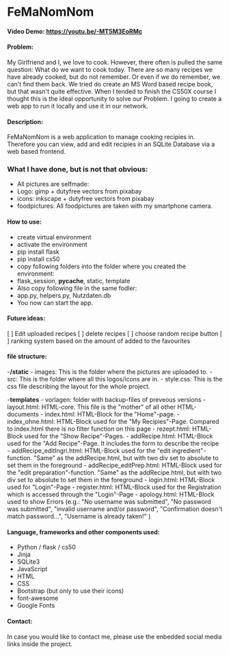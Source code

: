 # FeMaNomNom
#### Video Demo:  <https://youtu.be/-MT5M3EoRMc>

#### Problem:
My Girlfriend and I, we love to cook. However, there often is pulled the same question: What do we want to cook today.
There are so many recipes we have already cooked, but do not remember. Or even if we do remember, we can't find them back.
We tried do create an MS Word based recipe book, but that wasn't quite effective. When I tended to finish the CS50X course I thought this is the ideal opportunity to solve our Problem. I going to create a web app to run it locally and use it in our network.

#### Description:
FeMaNomNom is a web application to manage cooking recipies in.
Therefore you can view, add and edit recipies in an SQLite Database via a web based frontend.

### What I have done, but is not that obvious:
- All pictures are selfmade:
- Logo: gimp + dutyfree vectors from pixabay
- icons: inkscape + dutyfree vectors from pixabay
- foodpictures: All foodpictures are taken with my smartphone camera.

#### How to use:
* create virtual environment
* activate the environment
* pip install flask
* pip install cs50
* copy following folders into the folder where you created the environment:
* flask_session, __pycache__, static, template
* Also copy following file in the same fodler:
* app.py, helpers.py, Nutzdaten.db
* You now can start the app.

#### Future ideas:
[ ] Edit uploaded recipes
[ ] delete recipes
[ ] choose random recipe button
[ ] ranking system based on the amount of added to the favourites

#### file structure:
-**/static**
    - images: This is the folder where the pictures are uploaded to.
    - src: This is the folder where all this logos/icons are in.
    - style.css: This is the css file describing the layout for the whole project.

-**templates**
    - vorlagen: folder with backup-files of preveous versions
    - layout.html: HTML-core. This file is the "mother" of all other HTML-documents
    - index.html: HTML-Block for the "Home"-page.
    - index_ohne.html: HTML-Block used for the "My Recipies"-Page. Compared to index.html there is no filter function on this page
    - rezept.html: HTML-Block used for the "Show Recipe"-Pages.
    - addRecipe.html: HTML-Block used for the "Add Recipe"-Page. It includes the form to describe the recipe
    - addRecipe_editIngri.html: HTML-Block used for the "edit ingredient"-function. "Same" as the addRecipe.html, but with two div set to absolute to set them in the foreground
    - addRecipe_editPrep.html: HTML-Block used for the "edit preparation"-function. "Same" as the addRecipe.html, but with two div set to absolute to set them in the foreground
    - login.html: HTML-Block used for "Login"-Page
    - register.html: HTML-Block used for the Registration which is accessed through the "Login"-Page
    - apology.html: HTML-Block used to show Errors (e.g.: "No username was submitted",  "No password was submitted", "invalid username and/or password", "Confirmation doesn't match password...", "Username is already taken!" )

#### Language, frameworks and other components used:
- Python / flask / cs50
- Jinja
- SQLite3
- JavaScript
- HTML
- CSS
- Bootstrap (but only to use their icons)
- font-awesome
- Google Fonts

#### Contact:
In case you would like to contact me, please use the enbedded social media links inside the project.
